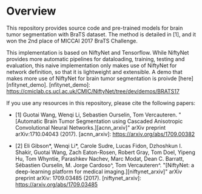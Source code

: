 # Overview
This repository provides source code and pre-trained models for brain tumor segmentation with BraTS dataset. The method is detailed in [1], and it won the 2nd place of MICCAI 2017 BraTS Challenge. 

This implementation is based on NiftyNet and Tensorflow. While NiftyNet provides more automatic pipelines for dataloading, training, testing and evaluation, this naive implementation only makes use of NiftyNet for network definition, so that it is lightweight and extensible. A demo that makes more use of NiftyNet for brain tumor segmentation is proivde [here][nfitynet_demo].
[nfitynet_demo]: https://cmiclab.cs.ucl.ac.uk/CMIC/NiftyNet/tree/dev/demos/BRATS17

If you use any resources in this repository, please cite the following papers:

* [1] Guotai Wang, Wenqi Li, Sebastien Ourselin, Tom Vercauteren. "[Automatic Brain Tumor Segmentation using Cascaded Anisotropic Convolutional Neural Networks.][acnn_arxiv]" arXiv preprint arXiv:1710.04043 (2017).
[acnn_arxiv]: https://arxiv.org/abs/1709.00382

* [2] Eli Gibson*, Wenqi Li*, Carole Sudre, Lucas Fidon, Dzhoshkun I. Shakir, Guotai Wang, Zach Eaton-Rosen, Robert Gray, Tom Doel, Yipeng Hu, Tom Whyntie, Parashkev Nachev, Marc Modat, Dean C. Barratt, Sébastien Ourselin, M. Jorge Cardoso^, Tom Vercauteren^.
"[NiftyNet: a deep-learning platform for medical imaging.][niftynet_arxiv]" arXiv preprint arXiv: 1709.03485 (2017). 
[niftynet_arxiv]: https://arxiv.org/abs/1709.03485